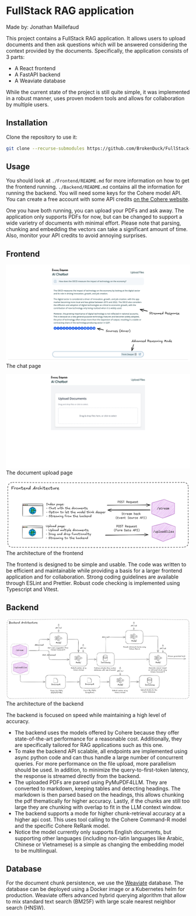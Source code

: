 # FullStack RAG application
Made by: Jonathan Maillefaud

This project contains a FullStack RAG application. It allows users to upload documents and then ask questions which will be answered considering the context provided by the documents. Specifically, the application consists of 3 parts:
- A React frontend
- A FastAPI backend
- A Weaviate database

While the current state of the project is still quite simple, it was implemented in a robust manner, uses proven modern tools and allows for collaboration by multiple users.

## Installation

Clone the repository to use it:
```bash
git clone --recurse-submodules https://github.com/BrokenDuck/FullStack-RAG
```

## Usage

You should look at `./Frontend/README.md` for more information on how to get the frontend running. `./Backend/README.md` contains all the information for running the backend. You will need some keys for the Cohere model API. You can create a free account with some API credits [on the Cohere website](https://cohere.com/).

One you have both running, you can upload your PDFs and ask away. The application only supports PDFs for now, but can be changed to support a wide varietry of documents with minimal effort. Please note that parsing, chunking and embedding the vectors can take a significant amount of time. Also, monitor your API credits to avoid annoying surprises.

## Frontend

![Index page](./Images/IndexPage.png)
The chat page

![Upload Page](./Images/UploadPage.png)
The document upload page

![Frontend Architecture](./Images/Frontend.png)
The architecture of the frontend

The frontend is designed to be simple and usable. The code was written to be efficient and maintainable while providing a basis for a larger frontend application and for collaboration. Strong coding guidelines are available through ESLint and Prettier. Robust code checking is implemented using Typescript and Vitest.

## Backend

![Backend](./Images/Backend.png)
The architecture of the backend

The backend is focused on speed while maintaining a high level of accuracy.
- The backend uses the models offered by Cohere because they offer state-of-the-art performance for a reasonable cost. Additionally, they are specifically tailored for RAG applications such as this one.
- To make the backend API scalable, all endpoints are implemented using async python code and can thus handle a large number of concurrent queries. For more performance on the file upload, more parallelism should be used. In addition, to minimize the query-to-first-token latency, the response is streamed directly from the backend.
- The uploaded PDFs are parsed using PyMuPDF4LLM. They are converted to markdown, keeping tables and detecting headings. The markdown is then parsed based on the headings, this allows chunking the pdf thematically for higher accuracy. Lastly, if the chunks are still too large they are chunking with overlap to fit in the LLM context window.
- The backend supports a mode for higher chunk-retrieval accuracy at a higher api cost. This uses tool calling to the Cohere Command-R model and the specific Cohere ReRank model.
- Notice the model currently only supports English documents, but supporting other languages (including non-latin languages like Arabic, Chinese or Vietnamese) is a simple as changing the embedding model to be multilingual.

## Database

For the document chunk persistence, we use the [Weaviate](https://weaviate.io/) database. The database can be deployed using a Docker image or a Kubernetes helm for production. Weaviate offers advanced hybrid querying algorithm that allow to mix standard text search (BM25F) with large scale nearest neighbor search (HNSW).
